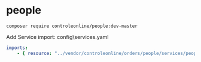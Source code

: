 # people


`composer require controleonline/people:dev-master`

Add Service import:
config\services.yaml

```yaml
imports:
    - { resource: "../vendor/controleonline/orders/people/services/people.yaml" }    
```